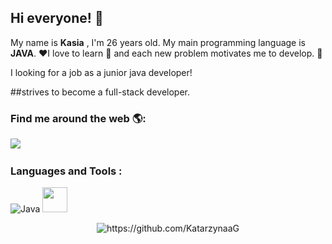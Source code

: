 ## Hi everyone! 👋
My name is **Kasia** , I'm 26 years old. 
My main programming language is **JAVA**. ❤️I love to learn 📖 and each new problem motivates me to develop. 🦾

I looking for a job as a junior java developer!
 
##strives to become a full-stack developer.



### Find me around the web 🌎:

<p align="left">
  <a target="_blank"href="https://www.linkedin.com/in/katarzyna-gnoza/"><img src="https://img.shields.io/badge/linkedin-%230077B5.svg?&style=for-the-badge&logo=linkedin&logoColor=white" /></a>&nbsp;&nbsp;&nbsp;&nbsp;


### Languages and Tools :

![Java](https://img.shields.io/badge/java-%23ED8B00.svg?style=for-the-badge&logo=java&logoColor=white)
  <img height="40" width="40" src="https://camo.githubusercontent.com/c5aaa8ee41243ba76d27639a8d170b71cb46bacdd75c6d4ac8d9306a4dc2d2c6/68747470733a2f2f63646e2e776f726c64766563746f726c6f676f2e636f6d2f6c6f676f732f706f737467726573716c2e737667" data-canonical-src="https://cdn.worldvectorlogo.com/logos/postgresql.svg" style="max-width: 100%;">
  
<p align="center"> 
  
  
  <img src="https://komarev.com/ghpvc/?username=KatarzynaaG" alt="https://github.com/KatarzynaaG" />
</p>


